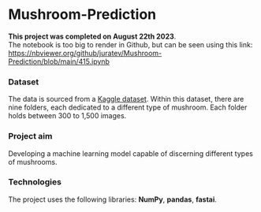 # Mushroom-Prediction

**This project was completed on August 22th 2023**. <br>
The notebook is too big to render in Github, but can be seen using this link: https://nbviewer.org/github/juratev/Mushroom-Prediction/blob/main/415.ipynb

### Dataset
The data is sourced from a [Kaggle dataset](https://www.kaggle.com/maysee/mushrooms-classification-common-genuss-images). 
Within this dataset, there are nine folders, each dedicated to a different type of mushroom. Each folder holds between 300 to 1,500 images.

### Project aim
Developing a machine learning model capable of discerning different types of mushrooms. 

### Technologies
The project uses the following libraries: **NumPy**, **pandas**, **fastai**.

